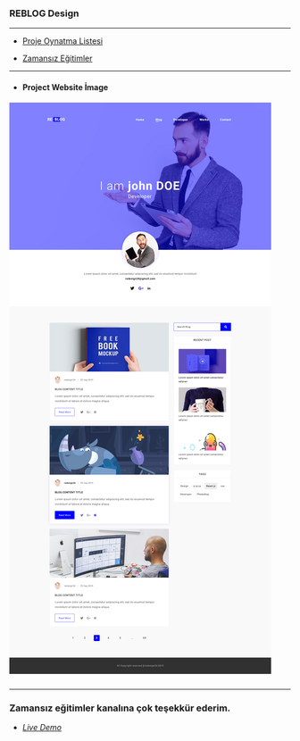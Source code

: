 ### REBLOG Design

***

* [Proje Oynatma Listesi](https://www.youtube.com/playlist?list=PLkDTLUcoIKU3ShGyMaajxadgV-vavx39C)

* [Zamansız Eğitimler](https://www.youtube.com/c/Fikret%C3%87evik)

***

* #### Project Website İmage

##### ![Project Website İmage](Psd/Re-Blog-HomePage.jpg)

***

### Zamansız eğitimler kanalına çok teşekkür ederim.

* *[Live Demo](https://MehmetAydar01.github.io/GitHub-Clone/)*

